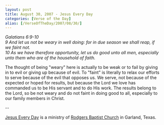```yaml
---
layout: post
title: August 30, 2007 - Jesus Every Day
categories: [Verse of the Day]
alias: [/VerseOfTheDay/2007/08/30/]
---
```


_Galatians 6:9-10  
9 And let us not be weary in well doing: for in due season we shall
reap, if we faint not.  
10 As we have therefore opportunity, let us do good unto all men,
especially unto them who are of the household of faith._

The thought of being "weary" here is actually to be weak or to fail
by giving in to evil or giving up because of evil. To "faint" is
literally to relax our efforts to serve because of the evil that
opposes us. We serve, not because of the expected or hoped for
results, but because the Lord we love has commanded us to be His
servant and to do His work. The results belong to the Lord, so be not
weary and do not faint in doing good to all, especially to our family
members in Christ.

 --

<a href=http://jesuseveryday.net>Jesus Every Day</a> is a ministry of <a href=http://rodgersbaptist.net>Rodgers Baptist Church</a> in Garland, Texas.
